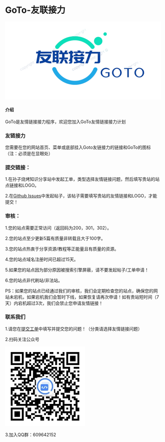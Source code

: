 # GoTo-友联接力

![GoTologo](help/Screenshot_20221107_205939%20(1).png)

#### 介绍

GoTo是友情链接接力程序，欢迎您加入GoTo友情链接接力计划

### 友链接力

您需要在您的网站首页、菜单或底部挂入Goto友链接力的链接和GoTo的图标（注：必须是在显眼处）

### 提交链接：

1.在孙子烧烤知识分享站中发起工单，类型选择友情链接问题，然后填写贵站的站点链接和LOGO。

2.在[Github Issues](https://github.com/szsk2022/gotolink)中发起帖子，该帖子需要填写贵站的友情链接和LOGO，才能提交！

### 审核：

1.您的站点需要正常访问（返回码为200，301，302）。

2.您的站点至少更新5篇有质量非转载且大于100字。

3.您的站点热衷于分享资源/教程等正能量且有质量的资源。

4.您的站点域名注册时间已超过15天。

5.如果您的站点因为部分原因被搜索引擎屏蔽，请不要发起帖子/工单申请！

6.您的站点非代刷站/非法站。

PS：如果您的站点已经通过我们的审核，我们会定期检查您的站点，确保您的网站未宕机，如果宕机我们会暂时下线，如果恢复请再次申请！如有贵站短时间（7天）内宕机超过3次，我们会禁止您申请友情链接！

### 联系我们

1.请您在[提交工单](https://www.sunzishaokao.com/提交工单)中填写并提交您的问题！（分类请选择友情链接问题）

2.扫码关注公众号

![扫码关注孙子烧烤知识分享站公众号](help/qrcode_for_gh_0c3cc3a17782_258.jpg)

3.加入QQ群：609642152
